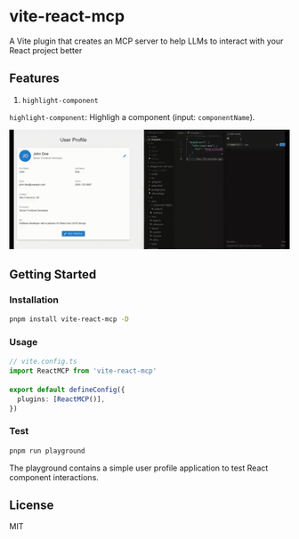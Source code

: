 # vite-react-mcp

A Vite plugin that creates an MCP server to help LLMs to interact with your React project better

## Features

1. `highlight-component`

`highlight-component`: Highligh a component (input: `componentName`).

![highligh-component](./playground/demo/demo1.gif)

## Getting Started

### Installation

```bash
pnpm install vite-react-mcp -D

```

### Usage

```ts
// vite.config.ts
import ReactMCP from 'vite-react-mcp'

export default defineConfig({
  plugins: [ReactMCP()],
})
```

### Test

```bash
pnpm run playground
```

The playground contains a simple user profile application to test React component interactions.


## License

MIT 